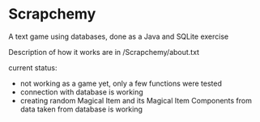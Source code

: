 # Scrapchemy
A text game using databases, done as a Java and SQLite exercise

Description of how it works are in /Scrapchemy/about.txt

current status:
- not working as a game yet, only a few functions were tested
- connection with database is working
- creating random Magical Item and its Magical Item Components from data taken from database is working
